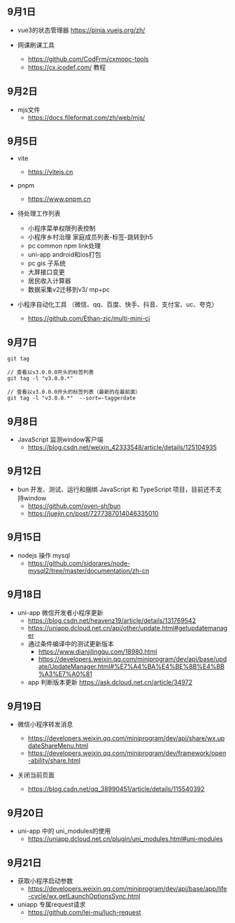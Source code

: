 ## 9月1日

-  vue3的状态管理器
 https://pinia.vuejs.org/zh/

- 网课刷课工具 
  - https://github.com/CodFrm/cxmooc-tools
  - https://cx.icodef.com/ 教程

## 9月2日
- mjs文件
  - https://docs.fileformat.com/zh/web/mjs/

## 9月5日
- vite
  - https://vitejs.cn
- pnpm 
  - https://www.pnpm.cn

- 待处理工作列表
  - 小程序菜单权限列表控制
  - 小程序乡村治理 家庭成员列表-标签-跳转到h5
  - pc common npm link处理
  - uni-app  android和ios打包
  - pc gis 子系统
  - 大屏接口变更
  - 居民收入计算器
  - 数据采集v2迁移到v3/ mp+pc

- 小程序自动化工具 （微信、qq、百度、快手、抖音、支付宝、uc、夸克）
  - https://github.com/Ethan-zjc/multi-mini-ci

## 9月7日

```
git tag

// 查看以v3.0.0.0开头的标签列表
git tag -l "v3.0.0.*" 

// 查看以v3.0.0.0开头的标签列表（最新的在最前面）
git tag -l "v3.0.0.*"  --sort=-taggerdate
```  

## 9月8日
- JavaScript 监测window客户端
  - https://blog.csdn.net/weixin_42333548/article/details/125104935

## 9月12日
- bun 开发、测试、运行和捆绑 JavaScript 和 TypeScript 项目，目前还不支持window
  - https://github.com/oven-sh/bun
  - https://juejin.cn/post/7277387014046335010
  
## 9月15日
- nodejs 操作 mysql
  - https://github.com/sidorares/node-mysql2/tree/master/documentation/zh-cn
 
## 9月18日
- uni-app 微信开发者小程序更新
  - https://blog.csdn.net/heavenz19/article/details/131769542
  - https://uniapp.dcloud.net.cn/api/other/update.html#getupdatemanager
  - 通过条件编译中的测试更新版本 
    - https://www.dianjilingqu.com/18980.html
    - https://developers.weixin.qq.com/miniprogram/dev/api/base/update/UpdateManager.html#%E7%A4%BA%E4%BE%8B%E4%BB%A3%E7%A0%81
  - app 判断版本更新 https://ask.dcloud.net.cn/article/34972

## 9月19日
- 微信小程序转发消息 
  - https://developers.weixin.qq.com/miniprogram/dev/api/share/wx.updateShareMenu.html
  - https://developers.weixin.qq.com/miniprogram/dev/framework/open-ability/share.html

- 关闭当前页面
  - https://blog.csdn.net/qq_38990451/article/details/115540392

## 9月20日
- uni-app 中的 uni_modules的使用
  - https://uniapp.dcloud.net.cn/plugin/uni_modules.html#uni-modules

## 9月21日
- 获取小程序启动参数
  - https://developers.weixin.qq.com/miniprogram/dev/api/base/app/life-cycle/wx.getLaunchOptionsSync.html
- uniapp 专属request请求
  - https://github.com/lei-mu/luch-request